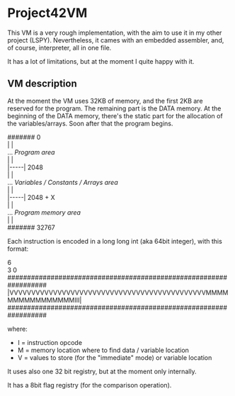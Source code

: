 # Project42VM

This VM is a very rough implementation, with the aim to use it in my other project (LSPY).
Nevertheless, it cames with an embedded assembler, and, of course, interpreter, all in one file.

It has a lot of limitations, but at the moment I quite happy with it.

## VM description

At the moment the VM uses 32KB of memory, and the first 2KB are reserved for the program. The remaining part is the DATA memory. At the beginning of the DATA memory, there's the static part for the allocation of the variables/arrays. Soon after that the program begins.

####### 0  
|     |  
  ...   *Program area*  
|     |  
|-----| 2048  
|     |  
  ...   *Variables / Constants / Arrays area*  
|     |  
|-----| 2048 + X   
|     |  
  ...   *Program memory area*  
|     |  
####### 32767  

Each instruction is encoded in a long long int (aka 64bit integer), with this format:

 6                                                              
 3                                                              0 
##################################################################
|VVVVVVVVVVVVVVVVVVVVVVVVVVVVVVVVVVVVVVVVVVVVVMMMMMMMMMMMMMMMMIII|
##################################################################

where:

- I = instruction opcode 
- M = memory location where to find data / variable location
- V = values to store (for the "immediate" mode) or variable location

It uses also one 32 bit registry, but at the moment only internally.

It has a 8bit flag registry (for the comparison operation).